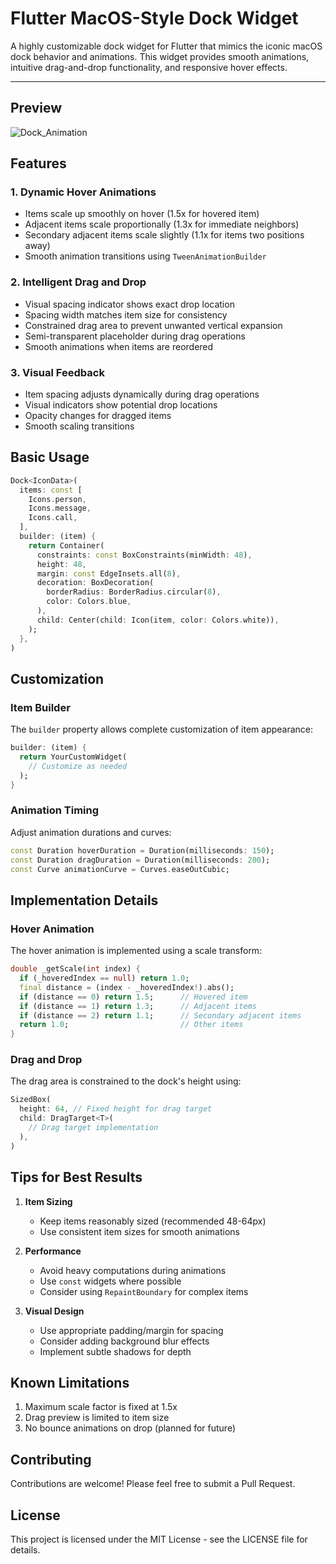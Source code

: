 # Flutter MacOS-Style Dock Widget

A highly customizable dock widget for Flutter that mimics the iconic macOS dock behavior and animations. This widget provides smooth animations, intuitive drag-and-drop functionality, and responsive hover effects.


<hr>

## Preview

![Dock_Animation](https://github.com/user-attachments/assets/bd5fa071-ae0a-4825-9bdb-a027fbeb0498)

## Features

### 1. Dynamic Hover Animations
- Items scale up smoothly on hover (1.5x for hovered item)
- Adjacent items scale proportionally (1.3x for immediate neighbors)
- Secondary adjacent items scale slightly (1.1x for items two positions away)
- Smooth animation transitions using `TweenAnimationBuilder`

### 2. Intelligent Drag and Drop
- Visual spacing indicator shows exact drop location
- Spacing width matches item size for consistency
- Constrained drag area to prevent unwanted vertical expansion
- Semi-transparent placeholder during drag operations
- Smooth animations when items are reordered

### 3. Visual Feedback
- Item spacing adjusts dynamically during drag operations
- Visual indicators show potential drop locations
- Opacity changes for dragged items
- Smooth scaling transitions


## Basic Usage

```dart
Dock<IconData>(
  items: const [
    Icons.person,
    Icons.message,
    Icons.call,
  ],
  builder: (item) {
    return Container(
      constraints: const BoxConstraints(minWidth: 48),
      height: 48,
      margin: const EdgeInsets.all(8),
      decoration: BoxDecoration(
        borderRadius: BorderRadius.circular(8),
        color: Colors.blue,
      ),
      child: Center(child: Icon(item, color: Colors.white)),
    );
  },
)
```

## Customization

### Item Builder
The `builder` property allows complete customization of item appearance:

```dart
builder: (item) {
  return YourCustomWidget(
    // Customize as needed
  );
}
```

### Animation Timing
Adjust animation durations and curves:

```dart
const Duration hoverDuration = Duration(milliseconds: 150);
const Duration dragDuration = Duration(milliseconds: 200);
const Curve animationCurve = Curves.easeOutCubic;
```

## Implementation Details

### Hover Animation
The hover animation is implemented using a scale transform:
```dart
double _getScale(int index) {
  if (_hoveredIndex == null) return 1.0;
  final distance = (index - _hoveredIndex!).abs();
  if (distance == 0) return 1.5;      // Hovered item
  if (distance == 1) return 1.3;      // Adjacent items
  if (distance == 2) return 1.1;      // Secondary adjacent items
  return 1.0;                         // Other items
}
```

### Drag and Drop
The drag area is constrained to the dock's height using:
```dart
SizedBox(
  height: 64, // Fixed height for drag target
  child: DragTarget<T>(
    // Drag target implementation
  ),
)
```

## Tips for Best Results

1. **Item Sizing**
   - Keep items reasonably sized (recommended 48-64px)
   - Use consistent item sizes for smooth animations

2. **Performance**
   - Avoid heavy computations during animations
   - Use `const` widgets where possible
   - Consider using `RepaintBoundary` for complex items

3. **Visual Design**
   - Use appropriate padding/margin for spacing
   - Consider adding background blur effects
   - Implement subtle shadows for depth

## Known Limitations

1. Maximum scale factor is fixed at 1.5x
2. Drag preview is limited to item size
3. No bounce animations on drop (planned for future)


## Contributing

Contributions are welcome! Please feel free to submit a Pull Request.

## License

This project is licensed under the MIT License - see the LICENSE file for details.
